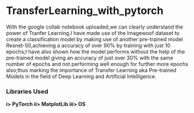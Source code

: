 # TransferLearning_with_pytorch
With the google collab notebook uploaded,we can clearly understand the power of Tranfer Learning.I have made use of the Imagewoof dataset to create a classification model by  making use of another pre-trained model Resnet-50,achieving a accuracy of over 90% by training with just 10 epochs;I have also shown how the model performs without the help of the pre-trained model giving an accuracy of just over 30% with the same number of epochs and not performing well enough for further more epochs also;thus marking the importance of Transfer Learning aka Pre-trained Models in the field of Deep Learning and Artificial Intelligence.  

### Libraries Used
**i> PyTorch
ii> MatplotLib
iii> OS**

